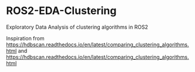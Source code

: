 # ROS2-EDA-Clustering
Exploratory Data Analysis of clustering algorithms in ROS2

Inspiration from https://hdbscan.readthedocs.io/en/latest/comparing_clustering_algorithms.html and https://hdbscan.readthedocs.io/en/latest/comparing_clustering_algorithms.html

